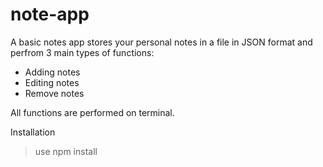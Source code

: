 # note-app

A basic notes app stores your personal notes in a file in JSON format and perfrom 
3 main types of functions: 
- Adding notes
- Editing notes
- Remove notes            

All functions are performed on terminal. 

Installation
 > use npm install 

